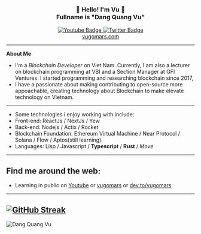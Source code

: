 <h3 align="center">👋   Hello! I'm Vu   👋 <br/> Fullname is "Dang Quang Vu" </h3>

<div id="badges" align="center">
  <a href="https://youtube.com/@blockofvu">
    <img src="https://img.shields.io/badge/YouTube-red?style=for-the-badge&logo=youtube&logoColor=white" alt="Youtube Badge"/>
  </a>
  <a href="https://twitter.com/vugomars">
    <img src="https://img.shields.io/badge/Twitter-blue?style=for-the-badge&logo=twitter&logoColor=white" alt="Twitter Badge"/>
  </a>
  <br/>
  <a href="https://vugomars.com/">
    vugomars.com
  </a>
</div>

---

**About Me**
- I'm a *Blockchain Developer* on Viet Nam. Currently, I am also a lecturer on blockchain programming at VBI and a Section Manager at GFI Ventures. I started programming and researching blockchain since 2017,
- I have a passionate about making contributing to open-source more appoachable, creating technology about Blockchain to make elevate technology on Vietnam.

---

- Some technologies i enjoy working with include:
 - Front-end: ReactJs / NextJs / Yew
 - Back-end: Nodejs / Actix / Rocket
 - Blockchain Foundation: Ethereum Virtual Machine / Near Protocol / Solana / Flow / Aptos(still learning).
 - Languages: Lisp / Javascript / **Typescript** / **Rust** / *Move*

---

Find me around the web:
-----------------------

- Learning in public on <a href="https://youtube.com/@blockofvu">Youtube</a> or <a href="https://vugomars.com/">vugomars</a> or <a href="https://dev.to/vugomars">dev.to/vugomars</a>

-----------------------

[![GitHub Streak](https://streak-stats.demolab.com?user=vugomars&theme=dark&fire=DD2727&ring=DD2727&currStreakNum=DD2727&border=DD2727&stroke=DD2727&currStreakLabel=DD2727)](https://git.io/streak-stats)
---
![Dang Quang Vu](https://github-readme-stats.vercel.app/api?vugomars=anuraghazra&show_icons=true&theme=transparent)
